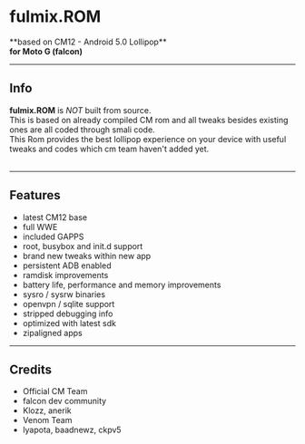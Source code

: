 <h1>fulmix.ROM</h1>
**based on CM12 - Android 5.0 Lollipop**<br>
<b>for Moto G (falcon)</b>

<hr />

<h2>Info</h2>
<b>fulmix.ROM</b> is <i>NOT</i> built from source.<br>
This is based on already compiled CM rom and all tweaks besides existing ones are all coded through smali code.<br>
This Rom provides the best lollipop experience on your device with useful tweaks and codes which cm team haven't added yet.<br>
<br>
<hr />

<h2>Features</h2>
<ul><li>latest CM12 base<br>
</li><li>full WWE<br>
</li><li>included GAPPS<br>
</li><li>root, busybox and init.d support<br>
</li><li>brand new tweaks within new app<br>
</li><li>persistent ADB enabled<br>
</li><li>ramdisk improvements<br>
</li><li>battery life, performance and memory improvements<br>
</li><li>sysro / sysrw binaries<br>
</li><li>openvpn / sqlite support<br>
</li><li>stripped debugging info<br>
</li><li>optimized with latest sdk<br>
</li><li>zipaligned apps</li></ul>

<hr />

<h2>Credits</h2>
<ul><li>Official CM Team<br>
</li><li>falcon dev community<br>
</li><li>Klozz, anerik<br>
</li><li>Venom Team<br>
</li><li>lyapota, baadnewz, ckpv5